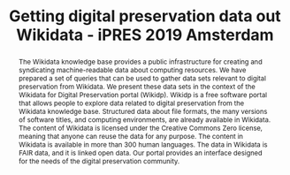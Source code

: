 ---
abstract: The Wikidata knowledge base provides a public infrastructure for creating
  and syndicating machine-readable data about computing resources. We have prepared
  a set of queries that can be used to gather data sets relevant to digital preservation
  from Wikidata. We present these data sets in the context of the Wikidata for Digital
  Preservation portal (Wikidp). Wikidp is a free software portal that allows people
  to explore data related to digital preservation from the Wikidata knowledge base.
  Structured data about file formats, the many versions of software titles, and computing
  environments, are already available in Wikidata. The content of Wikidata is licensed
  under the Creative Commons Zero license, meaning that anyone can reuse the data
  for any purpose. The content in Wikidata is available in more than 300 human languages.
  The data in Wikidata is FAIR data, and it is linked open data. Our portal provides
  an interface designed for the needs of the digital preservation community.
creators:
- Thornton, Katherine
- Seals-Nutt, Kenneth
date: null
document_url: https://services.phaidra.univie.ac.at/api/object/o:1081747/download
grand_parent: iPRES
institutions: []
keywords: []
landing_page_url: https://phaidra.univie.ac.at/o:1081747
language: eng
layout: publication
license: CC BY 4.0 International
notes_url: null
parent: iPRES 2019
presentation_url: null
size: 422353
source_name: iPRES
title: Getting digital preservation data out Wikidata - iPRES 2019 Amsterdam
type: paper
year: 2019
---